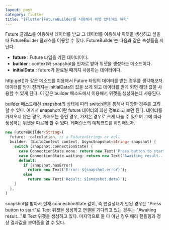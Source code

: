 ```yaml
---
layout: post
category: flutter
title: "[Flutter]FutureBuilder를 사용해서 위젯 업데이트 하기"
---
```


Future 클래스를 이용해서 데이터를 받고 그 데이터를 이용해서 위젯을 생성하고 싶을 때 FutureBuilder 클래스를 이용할 수 있다. FutureBuilder는 다음과 같은 속성들을 지닌다.

* **future** : Future 타입을 가진 데이터이다.
* **builder** : context와 snapshot을 인자로 받아 위젯을 생성하는 메소드이다.
* **initialData** : future가 완료될 때까지 사용하는 데이터이다.

http.get()과 같은 메소드를 이용해서 Future 타입의 데이터를 받는 경우를 생각해보자. 데이터를 받기 전까지는 initialData의 값을 쓰게 되고 데이터를 받게 되면 해당 값을 사용할 수 있게 된다. 이 값은 builder 메소드에서 이용해서 위젯을 생성하는데 사용된다.

builder 메소드에선 snapshot의 상태에 따라 switch문을 통해서 다양한 경우를 고려할 수 있다. 여기서 snapshot이란 future 데이터의 최신 정보라고 보면 된다. 데이터를 가져오지 않은 경우, 가져오는 중인 경우, 가져온 경우로 크게 나눌 수 있으며 그에 따라 생성하는 위젯을 다르게 할 수 있다. 레퍼런스의 예제코드를 확인해보자.

```dart
new FutureBuilder<String>(
  future: _calculation, // a Future<String> or null
  builder: (BuildContext context, AsyncSnapshot<String> snapshot) {
    switch (snapshot.connectionState) {
      case ConnectionState.none: return new Text('Press button to start');
      case ConnectionState.waiting: return new Text('Awaiting result...');
      default:
        if (snapshot.hasError)
          return new Text('Error: ${snapshot.error}');
        else
          return new Text('Result: ${snapshot.data}');
    }
  },
)
```

snapshot을 받아서 현재 connectionState 값이, 즉 연결상태가 안된 경우는 "Press button to start"로 Text 위젯을 생성하고 연결을 기다리고 있는 경우는 "Awaiting result..."로 Text 위젯을 생성하고 있다. 마지막으로 둘 다 아닌 경우 에러 핸들링과 정상 결과값을 보여줌을 알 수 있다.